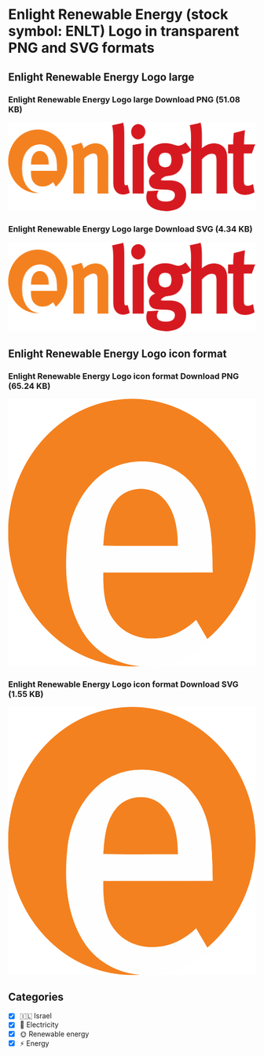 # Enlight Renewable Energy (stock symbol: ENLT) Logo in transparent PNG and SVG formats

## Enlight Renewable Energy Logo large

### Enlight Renewable Energy Logo large Download PNG (51.08 KB)

![Enlight Renewable Energy Logo large Download PNG (51.08 KB)](/img/orig/ENLT_BIG-dd043963.png)

### Enlight Renewable Energy Logo large Download SVG (4.34 KB)

![Enlight Renewable Energy Logo large Download SVG (4.34 KB)](/img/orig/ENLT_BIG-bb1c525e.svg)

## Enlight Renewable Energy Logo icon format

### Enlight Renewable Energy Logo icon format Download PNG (65.24 KB)

![Enlight Renewable Energy Logo icon format Download PNG (65.24 KB)](/img/orig/ENLT-85ca8a29.png)

### Enlight Renewable Energy Logo icon format Download SVG (1.55 KB)

![Enlight Renewable Energy Logo icon format Download SVG (1.55 KB)](/img/orig/ENLT-afe32ecc.svg)



## Categories
- [x] 🇮🇱 Israel
- [x] 🔋 Electricity
- [x] 🌞 Renewable energy
- [x] ⚡ Energy
